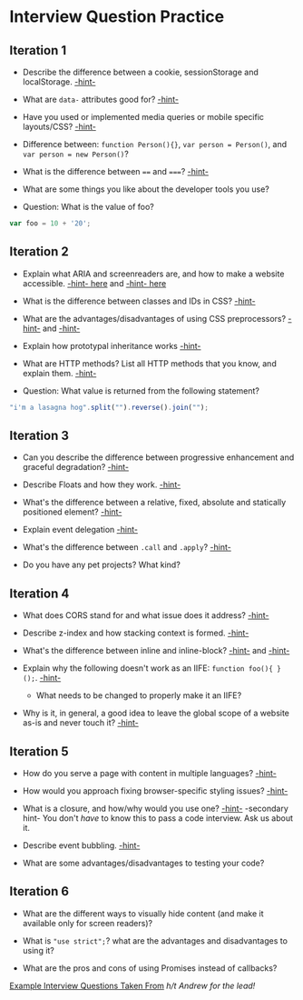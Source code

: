 # Interview Question Practice

## Iteration 1

- Describe the difference between a cookie, sessionStorage and localStorage. [-hint-](https://github.com/turingschool/lesson_plans/blob/3ee469be5fdc94c926a88ca510106848b0339731/ruby_04-apis_and_scalability/client_side_storage.markdown)

- What are `data-` attributes good for? [-hint-](https://css-tricks.com/almanac/selectors/a/attribute/)

- Have you used or implemented media queries or mobile specific layouts/CSS? [-hint-](http://frontend.turing.io/lessons/module-1/intro-responsive.html)

- Difference between: `function Person(){}`, `var person = Person()`, and `var person = new Person()`?

- What is the difference between `==` and `===`? [-hint-](https://developer.mozilla.org/en-US/docs/Web/JavaScript/Equality_comparisons_and_sameness)

- What are some things you like about the developer tools you use?

- Question: What is the value of foo?

```js
var foo = 10 + '20';
```

## Iteration 2

- Explain what ARIA and screenreaders are, and how to make a website accessible. [-hint- here](http://frontend.turing.io/lessons/wai-aria.html) and [-hint- here](http://frontend.turing.io/lessons/module-1/html-2.html)

- What is the difference between classes and IDs in CSS? [-hint-](http://frontend.turing.io/lessons/module-1/css-1.html)

- What are the advantages/disadvantages of using CSS preprocessors? [-hint-](http://frontend.turing.io/independent-study/idiomatic-css.html) and [-hint-](http://frontend.turing.io/lessons/introduction-to-sass.html)

- Explain how prototypal inheritance works [-hint-](http://frontend.turing.io/lessons/module-1/js-4.html)

- What are HTTP methods? List all HTTP methods that you know, and explain them. [-hint-](http://frontend.turing.io/lessons/node.html)

- Question: What value is returned from the following statement?

```js
"i'm a lasagna hog".split("").reverse().join("");
```

## Iteration 3

- Can you describe the difference between progressive enhancement and graceful degradation? [-hint-](http://frontend.turing.io/lessons/cross-browser-compat.html)

- Describe Floats and how they work. [-hint-](http://frontend.turing.io/lessons/module-1/css-1.html)

- What's the difference between a relative, fixed, absolute and statically positioned element? [-hint-](http://frontend.turing.io/lessons/module-1/css-1.html)

- Explain event delegation [-hint-](http://frontend.turing.io/lessons/event-bubbling-and-delegation.html)

- What's the difference between `.call` and `.apply`? [-hint-](http://frontend.turing.io/lessons/module-2/function-prototype-methods.html)

- Do you have any pet projects? What kind?

## Iteration 4

- What does CORS stand for and what issue does it address? [-hint-](http://frontend.turing.io/lessons/cors.html)

- Describe z-index and how stacking context is formed. [-hint-](http://frontend.turing.io/lessons/module-1/css-1.html)

- What's the difference between inline and inline-block? [-hint-](http://frontend.turing.io/independent-study/idiomatic-css.html) and [-hint-](http://frontend.turing.io/lessons/module-1/css-1.html)

- Explain why the following doesn't work as an IIFE: `function foo(){ }();`. [-hint-](https://developer.mozilla.org/en-US/docs/Glossary/IIFE)
  - What needs to be changed to properly make it an IIFE?

- Why is it, in general, a good idea to leave the global scope of a website as-is and never touch it? [-hint-](http://frontend.turing.io/lessons/module-1/js-2.html)

## Iteration 5

- How do you serve a page with content in multiple languages? [-hint-](http://frontend.turing.io/lessons/localization.html)

- How would you approach fixing browser-specific styling issues? [-hint-](http://frontend.turing.io/lessons/cross-browser-compat.html)

- What is a closure, and how/why would you use one? [-hint-](https://github.com/getify/You-Dont-Know-JS/blob/master/scope%20%26%20closures/ch5.md) -secondary hint- You don't _have_ to know this to pass a code interview. Ask us about it.

- Describe event bubbling. [-hint-](http://frontend.turing.io/lessons/event-bubbling-and-delegation.html)

- What are some advantages/disadvantages to testing your code? 

## Iteration 6

- What are the different ways to visually hide content (and make it available only for screen readers)? 

- What is `"use strict";`? what are the advantages and disadvantages to using it?

- What are the pros and cons of using Promises instead of callbacks?














[Example Interview Questions Taken From](https://github.com/h5bp/Front-end-Developer-Interview-Questions)
_h/t Andrew for the lead!_
